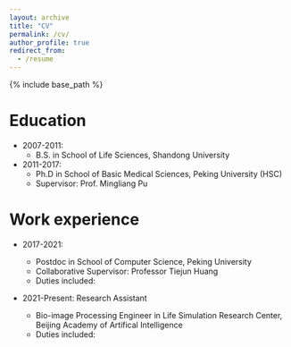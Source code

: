 ```yaml
---
layout: archive
title: "CV"
permalink: /cv/
author_profile: true
redirect_from:
  - /resume
---
```


{% include base_path %}

Education
======
* 2007-2011: 
  * B.S. in School of Life Sciences, Shandong University
* 2011-2017:
  * Ph.D in School of Basic Medical Sciences, Peking University (HSC)
  * Supervisor: Prof. Mingliang Pu

Work experience
======
* 2017-2021: 
  * Postdoc in School of Computer Science, Peking University 
  * Collaborative Supervisor: Professor Tiejun Huang
  * Duties included: 


* 2021-Present: Research Assistant
  * Bio-image Processing Engineer in Life Simulation Research Center, Beijing Academy of Artifical Intelligence 
  * Duties included: 

  
<!-- Skills
======
* Skill 1
* Skill 2
  * Sub-skill 2.1
  * Sub-skill 2.2
  * Sub-skill 2.3
* Skill 3

Publications
======
  <ul>{% for post in site.publications %}
    {% include archive-single-cv.html %}
  {% endfor %}</ul>
  
Talks
======
  <ul>{% for post in site.talks %}
    {% include archive-single-talk-cv.html %}
  {% endfor %}</ul>
  
Teaching
======
  <ul>{% for post in site.teaching %}
    {% include archive-single-cv.html %}
  {% endfor %}</ul>
  
Service and leadership
======
* Currently signed in to 43 different slack teams -->

